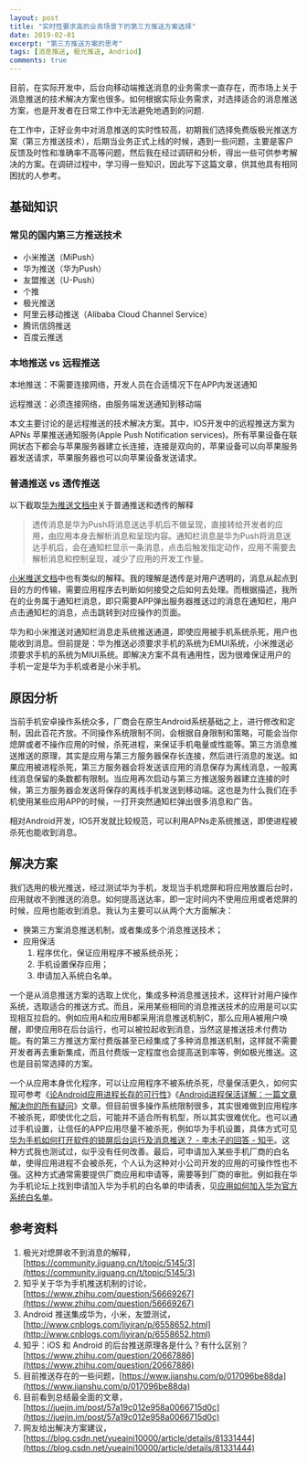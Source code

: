 ```yaml
---
layout: post
title: "实时性要求高的业务场景下的第三方推送方案选择"
date: 2019-02-01
excerpt: "第三方推送方案的思考"
tags: [消息推送, 极光推送, Andriod]
comments: true
---
```


目前，在实际开发中，后台向移动端推送消息的业务需求一直存在，而市场上关于消息推送的技术解决方案也很多。如何根据实际业务需求，对选择适合的消息推送方案，也是开发者在日常工作中无法避免地遇到的问题.

在工作中，正好业务中对消息推送的实时性较高，初期我们选择免费版极光推送方案（第三方推送技术），后期当业务正式上线的时候，遇到一些问题，主要是客户反馈及时性和准确率不高等问题，然后我在经过调研和分析，得出一些可供参考解决的方案。在调研过程中，学习得一些知识，因此写下这篇文章，供其他具有相同困扰的人参考。

## 基础知识

### 常见的国内第三方推送技术
* 小米推送（MiPush）
* 华为推送（华为Push）
* 友盟推送（U-Push）
* 个推
* 极光推送
* 阿里云移动推送（Alibaba Cloud Channel Service）
* 腾讯信鸽推送
* 百度云推送   

### 本地推送 vs 远程推送

本地推送：不需要连接网络，开发人员在合适情况下在APP内发送通知

远程推送：必须连接网络，由服务端发送通知到移动端

本文主要讨论的是远程推送的技术解决方案。其中，IOS开发中的远程推送方案为APNs 苹果推送通知服务(Apple Push Notification services)。所有苹果设备在联网状态下都会与苹果服务器建立长连接，连接是双向的，苹果设备可以向苹果服务器发送请求，苹果服务器也可以向苹果设备发送请求。


### 普通推送 vs 透传推送
以下截取[华为推送文档中](https://developer.huawei.com/consumer/cn/service/hms/catalog/huaweipush_agent.html?page=hmssdk_huaweipush_faq_agent)关于普通推送和透传的解释
> 透传消息是华为Push将消息送达手机后不做呈现，直接转给开发者的应用，由应用本身去解析消息和呈现内容。通知栏消息是华为Push将消息送达手机后，会在通知栏显示一条消息，点击后触发指定动作，应用不需要去解析消息和控制呈现，减少了应用的开发工作量。

[小米推送文档](https://dev.mi.com/doc/p=7674/index.html)中也有类似的解释。我的理解是透传是对用户透明的，消息从起点到目的方的传输，需要应用程序去判断如何接受之后如何去处理。而根据描述，我所在的业务属于通知栏消息，即只需要APP弹出服务器推送过的消息在通知栏，用户点击通知栏的消息，点击跳转到对应操作的页面。

华为和小米推送对通知栏消息走系统推送通道，即使应用被手机系统杀死，用户也能收到消息。但前提是：华为推送必须要求手机的系统为EMUI系统，小米推送必须要求手机的系统为MIUI系统。即解决方案不具有通用性，因为很难保证用户的手机一定是华为手机或者是小米手机。



## 原因分析

当前手机安卓操作系统众多，厂商会在原生Android系统基础之上，进行修改和定制，因此百花齐放。不同操作系统限制不同，会根据自身限制和策略，可能会当你熄屏或者不操作应用的时候，杀死进程，来保证手机电量或性能等。第三方消息推送推送的原理，其实是应用与第三方服务器保存长连接，然后进行消息的发送。如果应用被进程杀死，第三方服务器会将发送该应用的消息保存为离线消息，一般离线消息保留的条数都有限制。当应用再次启动与第三方推送服务器建立连接的时候，第三方服务器会发送将保存的离线手机发送到移动端。这也是为什么我们在手机使用某些应用APP的时候，一打开突然通知栏弹出很多消息和广告。

相对Android开发，IOS开发就比较规范，可以利用APNs走系统推送，即使进程被杀死也能收到消息。


## 解决方案

我们选用的极光推送，经过测试华为手机，发现当手机熄屏和将应用放置后台时，应用就收不到推送的消息。如何提高送达率，即一定时间内不使用应用或者熄屏的时候，应用也能收到消息。我认为主要可以从两个大方面解决：
* 换第三方案消息推送机制，或者集成多个消息推送技术；
* 应用保活
     1.  程序优化，保证应用程序不被系统杀死；
     2.  手机设置保存应用；
     3.  申请加入系统白名单。


一个是从消息推送方案的选取上优化，集成多种消息推送技术，这样针对用户操作系统，选取适合的推送方式。而且，采用某些相同的消息推送技术的应用是可以实现相互拉启的。例如应用A和应用B都采用消息推送机制C，那么应用A被用户唤醒，即使应用B在后台运行，也可以被拉起收到消息，当然这是推送技术付费功能。有的第三方推送方案付费版甚至已经集成了多种消息推送机制，这样就不需要开发者再去重新集成，而且付费版一定程度也会提高送到率等，例如极光推送。这也是目前常选择的方案。

一个从应用本身优化程序，可以让应用程序不被系统杀死，尽量保活更久，如何实现可参考《[论Android应用进程长存的可行性](https://community.jiguang.cn/t/android/12429)》《[Android进程保活详解：一篇文章解决你的所有疑问](http://www.52im.net/thread-438-1-1.html)》文章。但目前很多操作系统限制很多，其实很难做到应用程序不被杀死，即使优化之后，可能并不适合所有机型，所以其实很难优化。也可以通过手机设置，让信任的APP应用尽量不被杀死，例如华为手机设置，具体方式可见[华为手机如何打开软件的锁屏后台运行及消息推送？ - 李木子的回答 - 知乎](https://www.zhihu.com/question/275335422/answer/379444001)。这种方式我也测试过，似乎没有任何改善。最后，可申请加入某些手机厂商的白名单，使得应用进程不会被杀死，个人认为这种对小公司开发的应用的可操作性也不强。这种方式通常需要提供厂商应用和申请等，需要等到厂商的审批。例如我在华为手机论坛上找到申请加入华为手机的白名单的申请表，见[应用如何加入华为官方系统白名单](https://club.huawei.com/thread-17032793-1-1.html)。

## 参考资料
1. 极光对熄屏收不到消息的解释，[https://community.jiguang.cn/t/topic/5145/3](https://community.jiguang.cn/t/topic/5145/3)
2. 知乎关于华为手机推送机制的讨论，[https://www.zhihu.com/question/56669267](https://www.zhihu.com/question/56669267)
3. Android 推送集成华为，小米，友盟测试，[http://www.cnblogs.com/liyiran/p/6558652.html](http://www.cnblogs.com/liyiran/p/6558652.html)
4. 知乎：iOS 和 Android 的后台推送原理各是什么？有什么区别？[https://www.zhihu.com/question/20667886](https://www.zhihu.com/question/20667886)
5. 目前推送存在的一些问题，[https://www.jianshu.com/p/017096be88da](https://www.jianshu.com/p/017096be88da)
6. 目前看到总结最全面的文章，[https://juejin.im/post/57a19c012e958a0066715d0c](https://juejin.im/post/57a19c012e958a0066715d0c)
7. 网友给出解决方案建议，[https://blog.csdn.net/yueaini10000/article/details/81331444](https://blog.csdn.net/yueaini10000/article/details/81331444)



